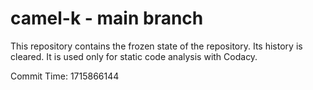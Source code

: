 # camel-k - main branch

This repository contains the frozen state of the repository.
Its history is cleared. It is used only for static code
analysis with Codacy.

Commit Time: 1715866144